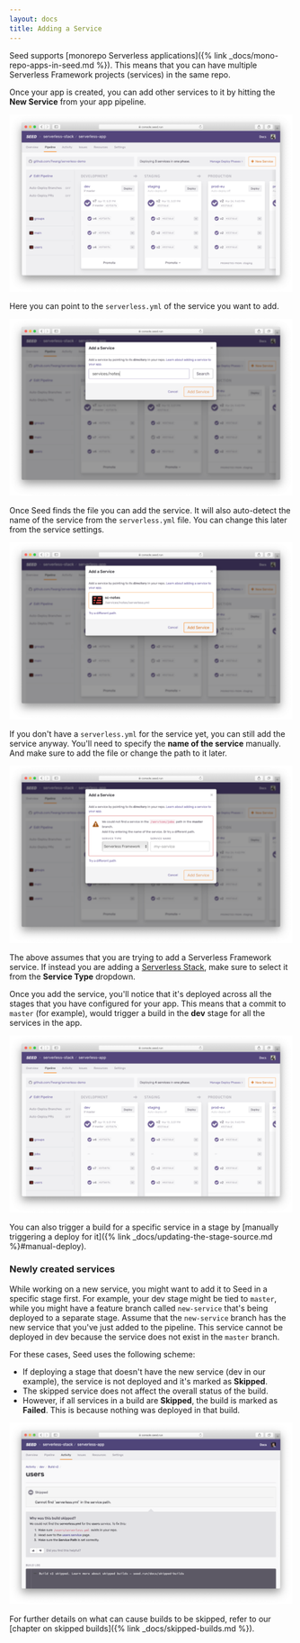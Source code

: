 ```yaml
---
layout: docs
title: Adding a Service
---
```


Seed supports [monorepo Serverless applications]({% link _docs/mono-repo-apps-in-seed.md %}). This means that you can have multiple Serverless Framework projects (services) in the same repo.

Once your app is created, you can add other services to it by hitting the **New Service** from your app pipeline.

![Click Add a service](/assets/docs/adding-a-service/click-add-a-service.png)

Here you can point to the `serverless.yml` of the service you want to add.

![Set service serverless.yml path](/assets/docs/adding-a-service/set-service-serverless-yml-path.png)

Once Seed finds the file you can add the service. It will also auto-detect the name of the service from the `serverless.yml` file. You can change this later from the service settings.

![Detected service serverless.yml](/assets/docs/adding-a-service/detected-service-serverless-yml.png)

If you don't have a `serverless.yml` for the service yet, you can still add the service anyway. You'll need to specify the **name of the service** manually. And make sure to add the file or change the path to it later.

![Service serverless.yml not found](/assets/docs/adding-a-service/service-serverless-yml-path-not-found.png)

The above assumes that you are trying to add a Serverless Framework service. If instead you are adding a [Serverless Stack](https://github.com/serverless-stack/serverless-stack), make sure to select it from the **Service Type** dropdown.

Once you add the service, you'll notice that it's deployed across all the stages that you have configured for your app. This means that a commit to `master` (for example), would trigger a build in the **dev** stage for all the services in the app.

![Service across all stages](/assets/docs/adding-a-service/service-across-all-stages.png)

You can also trigger a build for a specific service in a stage by [manually triggering a deploy for it]({% link _docs/updating-the-stage-source.md %}#manual-deploy).

### Newly created services

While working on a new service, you might want to add it to Seed in a specific stage first. For example, your dev stage might be tied to `master`, while you might have a feature branch called `new-service` that's being deployed to a separate stage. Assume that the `new-service` branch has the new service that you've just added to the pipeline. This service cannot be deployed in dev because the service does not exist in the `master` branch.

For these cases, Seed uses the following scheme:

- If deploying a stage that doesn't have the new service (dev in our example), the service is not deployed and it's marked as **Skipped**.
- The skipped service does not affect the overall status of the build. 
- However, if all services in a build are **Skipped**, the build is marked as **Failed**. This is because nothing was deployed in that build.

![Skipped service build log](/assets/docs/adding-a-service/skipped-service-build-log.png)

For further details on what can cause builds to be skipped, refer to our [chapter on skipped builds]({% link _docs/skipped-builds.md %}).
